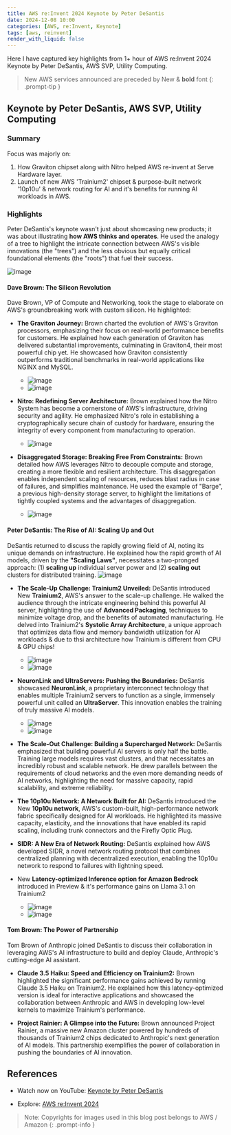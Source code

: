 ```yaml
---
title: AWS re:Invent 2024 Keynote by Peter DeSantis
date: 2024-12-08 10:00
categories: [AWS, re:Invent, Keynote]
tags: [aws, reinvent]
render_with_liquid: false
---
```


Here I have captured key highlights from 1+ hour of AWS re:Invent 2024 Keynote by  Peter DeSantis, AWS SVP, Utility Computing. 

> New AWS services announced are preceded by New &amp; **bold** font
{: .prompt-tip }

## Keynote by Peter DeSantis, AWS SVP, Utility Computing

### Summary

Focus was majorly on:
1. How Graviton chipset along with Nitro helped AWS re-invent at Serve Hardware layer.
1. Launch of new AWS 'Trainium2' chipset & purpose-built network '10p10u' & network routing for AI and it's benefits for running AI workloads in AWS.

### Highlights

Peter DeSantis's keynote wasn't just about showcasing new products; it was about illustrating **how AWS thinks and operates**. He used the analogy of a tree to highlight the intricate connection between AWS's visible innovations (the "trees") and the less obvious but equally critical foundational elements (the "roots") that fuel their success.

![image](/assets/img/posts/2024-12-08-aws-reinvent-2024-keynote-peter-desantis/summary.jpg)

#### Dave Brown: The Silicon Revolution

Dave Brown, VP of Compute and Networking, took the stage to elaborate on AWS's groundbreaking work with custom silicon. He highlighted:

- **The Graviton Journey:** Brown charted the evolution of AWS's Graviton processors, emphasizing their focus on real-world performance benefits for customers. He explained how each generation of Graviton has delivered substantial improvements, culminating in Graviton4, their most powerful chip yet. He showcased how Graviton consistently outperforms traditional benchmarks in real-world applications like NGINX and MySQL.
    - ![image](/assets/img/posts/2024-12-08-aws-reinvent-2024-keynote-peter-desantis/graviton-generational-improvements.png)
    - ![image](/assets/img/posts/2024-12-08-aws-reinvent-2024-keynote-peter-desantis/graviton-powered-aws-services.png)

- **Nitro: Redefining Server Architecture:** Brown explained how the Nitro System has become a cornerstone of AWS's infrastructure, driving security and agility. He emphasized Nitro's role in establishing a cryptographically secure chain of custody for hardware, ensuring the integrity of every component from manufacturing to operation.
    - ![image](/assets/img/posts/2024-12-08-aws-reinvent-2024-keynote-peter-desantis/aws-nitro-system.png)

- **Disaggregated Storage: Breaking Free From Constraints:** Brown detailed how AWS leverages Nitro to decouple compute and storage, creating a more flexible and resilient architecture. This disaggregation enables independent scaling of resources, reduces blast radius in case of failures, and simplifies maintenance. He used the example of "Barge", a previous high-density storage server, to highlight the limitations of tightly coupled systems and the advantages of disaggregation.
    - ![image](/assets/img/posts/2024-12-08-aws-reinvent-2024-keynote-peter-desantis/disaggregated-storage.png)

#### Peter DeSantis: The Rise of AI: Scaling Up and Out

DeSantis returned to discuss the rapidly growing field of AI, noting its unique demands on infrastructure. He explained how the rapid growth of AI models, driven by the **"Scaling Laws"**, necessitates a two-pronged approach: (1) **scaling up** individual server power and (2) **scaling out** clusters for distributed training.
![image](/assets/img/posts/2024-12-08-aws-reinvent-2024-keynote-peter-desantis/ai-scale-up-scale-out.png)


- **The Scale-Up Challenge: Trainium2 Unveiled:** DeSantis introduced New **Trainium2**, AWS's answer to the scale-up challenge. He walked the audience through the intricate engineering behind this powerful AI server, highlighting the use of **Advanced Packaging**, techniques to minimize voltage drop, and the benefits of automated manufacturing. He delved into Trainium2's **Systolic Array Architecture**, a unique approach that optimizes data flow and memory bandwidth utilization for AI workloads & due to thsi architecture how Trainium is different from CPU & GPU chips!
    - ![image](/assets/img/posts/2024-12-08-aws-reinvent-2024-keynote-peter-desantis/ai-trainium2-advance-packaging.png)
    - ![image](/assets/img/posts/2024-12-08-aws-reinvent-2024-keynote-peter-desantis/ai-trainium2-systolic-array-architecture.png)    

- **NeuronLink and UltraServers: Pushing the Boundaries:** DeSantis showcased **NeuronLink**, a proprietary interconnect technology that enables multiple Trainium2 servers to function as a single, immensely powerful unit called an **UltraServer**. This innovation enables the training of truly massive AI models.
    - ![image](/assets/img/posts/2024-12-08-aws-reinvent-2024-keynote-peter-desantis/ai-trainium2-neuron-link.png)
    - ![image](/assets/img/posts/2024-12-08-aws-reinvent-2024-keynote-peter-desantis/ai-trainium2-ultraserver.png)    

- **The Scale-Out Challenge: Building a Supercharged Network:** DeSantis emphasized that building powerful AI servers is only half the battle.  Training large models requires vast clusters, and that necessitates an incredibly robust and scalable network. He drew parallels between the requirements of cloud networks and the even more demanding needs of AI networks, highlighting the need for massive capacity, rapid scalability, and extreme reliability.

- **The 10p10u Network: A Network Built for AI:** DeSantis introduced the New **10p10u network**, AWS's custom-built, high-performance network fabric specifically designed for AI workloads. He highlighted its massive capacity, elasticity, and the innovations that have enabled its rapid scaling, including trunk connectors and the Firefly Optic Plug.

- **SIDR:  A New Era of Network Routing:** DeSantis explained how AWS developed SIDR, a novel network routing protocol that combines centralized planning with decentralized execution, enabling the 10p10u network to respond to failures with lightning speed.

- New **Latency-optimized Inference option for Amazon Bedrock** introduced in Preview & it's performance gains on Llama 3.1 on Trainium2
    - ![image](/assets/img/posts/2024-12-08-aws-reinvent-2024-keynote-peter-desantis/ai-bedrock-latency-optimized-inference-option.png)
    - ![image](/assets/img/posts/2024-12-08-aws-reinvent-2024-keynote-peter-desantis/ai-bedrock-latency-optimized-inference-option-llama3.1-performance.png)    

#### Tom Brown:  The Power of Partnership

Tom Brown of Anthropic joined DeSantis to discuss their collaboration in leveraging AWS's AI infrastructure to build and deploy Claude, Anthropic's cutting-edge AI assistant.  

- **Claude 3.5 Haiku: Speed and Efficiency on Trainium2:** Brown highlighted the significant performance gains achieved by running Claude 3.5 Haiku on Trainium2. He explained how this latency-optimized version is ideal for interactive applications and showcased the collaboration between Anthropic and AWS in developing low-level kernels to maximize Trainium's performance.

- **Project Rainier:  A Glimpse into the Future:** Brown announced Project Rainier, a massive new Amazon cluster powered by hundreds of thousands of Trainium2 chips dedicated to Anthropic's next generation of AI models. This partnership exemplifies the power of collaboration in pushing the boundaries of AI innovation.

## References

- Watch now on YouTube: <a href="https://www.youtube.com/watch?v=vx36tyJ47ps" target="_blank">Keynote by Peter DeSantis</a>

- Explore: <a href="https://reinvent.awsevents.com/keynotes/" target="_blank">AWS re:Invent 2024</a>

> Note: Copyrights for images used in this blog post belongs to AWS / Amazon
{: .prompt-info }
